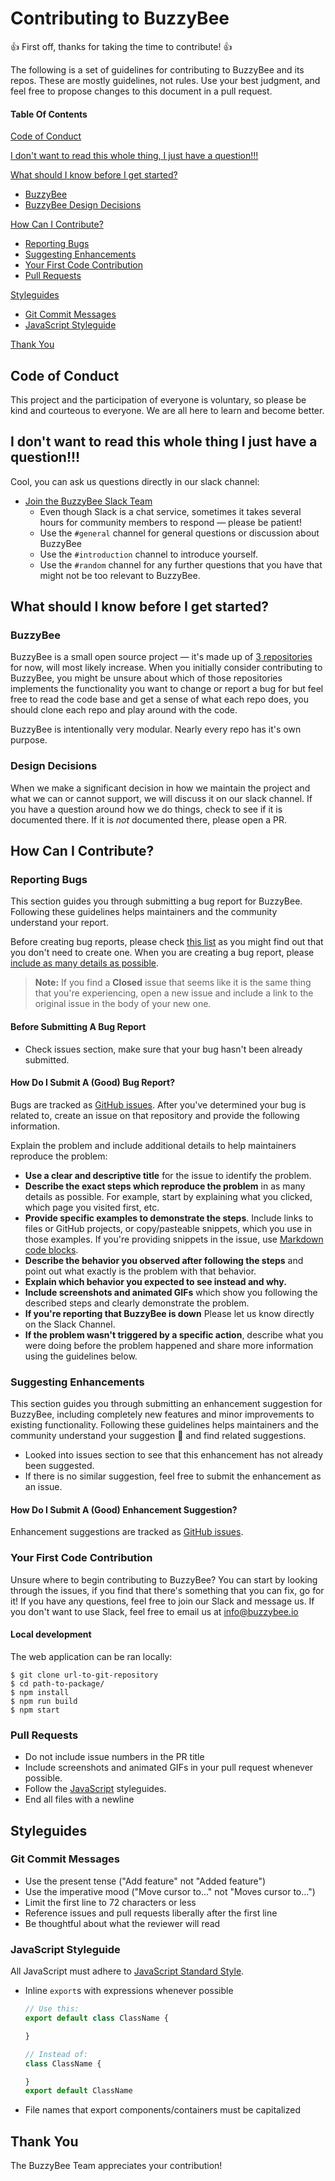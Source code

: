 # Contributing to BuzzyBee

:+1: First off, thanks for taking the time to contribute! :+1:

The following is a set of guidelines for contributing to BuzzyBee and its repos. These are mostly guidelines, not rules. Use your best judgment, and feel free to propose changes to this document in a pull request.

#### Table Of Contents

[Code of Conduct](#code-of-conduct)

[I don't want to read this whole thing, I just have a question!!!](#i-dont-want-to-read-this-whole-thing-i-just-have-a-question)

[What should I know before I get started?](#what-should-i-know-before-i-get-started)
  * [BuzzyBee](#buzzybee)
  * [BuzzyBee Design Decisions](#design-decisions)

[How Can I Contribute?](#how-can-i-contribute)
  * [Reporting Bugs](#reporting-bugs)
  * [Suggesting Enhancements](#suggesting-enhancements)
  * [Your First Code Contribution](#your-first-code-contribution)
  * [Pull Requests](#pull-requests)

[Styleguides](#styleguides)
  * [Git Commit Messages](#git-commit-messages)
  * [JavaScript Styleguide](#javascript-styleguide)

[Thank You](#thank-you)

## Code of Conduct

This project and the participation of everyone is voluntary, so please be kind and courteous to everyone. We are all here to learn and become better. 

## I don't want to read this whole thing I just have a question!!!


Cool, you can ask us questions directly in our slack channel: 

* [Join the BuzzyBee Slack Team](https://buzzybeeio.slack.com/)
    * Even though Slack is a chat service, sometimes it takes several hours for community members to respond &mdash; please be patient!
    * Use the `#general` channel for general questions or discussion about BuzzyBee
    * Use the `#introduction` channel to introduce yourself.
    * Use the `#random` channel for any further questions that you have that might not be too relevant to BuzzyBee.

## What should I know before I get started?

### BuzzyBee

BuzzyBee is a small open source project &mdash; it's made up of [3 repositories](https://github.com/buzzybeeio) for now, will most likely increase. When you initially consider contributing to BuzzyBee, you might be unsure about which of those repositories implements the functionality you want to change or report a bug for but feel free to read the code base and get a sense of what each repo does, you should clone each repo and play around with the code.

BuzzyBee is intentionally very modular. Nearly every repo has it's own purpose.

### Design Decisions

When we make a significant decision in how we maintain the project and what we can or cannot support, we will discuss it on our slack channel. If you have a question around how we do things, check to see if it is documented there. If it is *not* documented there, please open a PR.

## How Can I Contribute?

### Reporting Bugs

This section guides you through submitting a bug report for BuzzyBee. Following these guidelines helps maintainers and the community understand your report.

Before creating bug reports, please check [this list](#before-submitting-a-bug-report) as you might find out that you don't need to create one. When you are creating a bug report, please [include as many details as possible](#how-do-i-submit-a-good-bug-report).

> **Note:** If you find a **Closed** issue that seems like it is the same thing that you're experiencing, open a new issue and include a link to the original issue in the body of your new one.

#### Before Submitting A Bug Report

- Check issues section, make sure that your bug hasn't been already submitted.


#### How Do I Submit A (Good) Bug Report?

Bugs are tracked as [GitHub issues](https://guides.github.com/features/issues/). After you've determined your bug is related to, create an issue on that repository and provide the following information.

Explain the problem and include additional details to help maintainers reproduce the problem:

* **Use a clear and descriptive title** for the issue to identify the problem.
* **Describe the exact steps which reproduce the problem** in as many details as possible. For example, start by explaining what you clicked, which page you visited first, etc.
* **Provide specific examples to demonstrate the steps**. Include links to files or GitHub projects, or copy/pasteable snippets, which you use in those examples. If you're providing snippets in the issue, use [Markdown code blocks](https://help.github.com/articles/markdown-basics/#multiple-lines).
* **Describe the behavior you observed after following the steps** and point out what exactly is the problem with that behavior.
* **Explain which behavior you expected to see instead and why.**
* **Include screenshots and animated GIFs** which show you following the described steps and clearly demonstrate the problem.
* **If you're reporting that BuzzyBee is down** Please let us know directly on the Slack Channel. 
* **If the problem wasn't triggered by a specific action**, describe what you were doing before the problem happened and share more information using the guidelines below.

### Suggesting Enhancements

This section guides you through submitting an enhancement suggestion for BuzzyBee, including completely new features and minor improvements to existing functionality. Following these guidelines helps maintainers and the community understand your suggestion :pencil: and find related suggestions.

* Looked into issues section to see that this enhancement has not already been suggested. 
* If there is no similar suggestion, feel free to submit the enhancement as an issue.

#### How Do I Submit A (Good) Enhancement Suggestion?

Enhancement suggestions are tracked as [GitHub issues](https://guides.github.com/features/issues/). 

### Your First Code Contribution

Unsure where to begin contributing to BuzzyBee? You can start by looking through the issues, if you find that there's something that you can fix, go for it! If you have any questions, feel free to join our Slack and message us. If you don't want to use Slack, feel free to email us at info@buzzybee.io

#### Local development

The web application can be ran locally:

```
$ git clone url-to-git-repository
$ cd path-to-package/
$ npm install
$ npm run build
$ npm start
```

### Pull Requests

* Do not include issue numbers in the PR title
* Include screenshots and animated GIFs in your pull request whenever possible.
* Follow the [JavaScript](#javascript-styleguide) styleguides.
* End all files with a newline


## Styleguides

### Git Commit Messages

* Use the present tense ("Add feature" not "Added feature")
* Use the imperative mood ("Move cursor to..." not "Moves cursor to...")
* Limit the first line to 72 characters or less
* Reference issues and pull requests liberally after the first line
* Be thoughtful about what the reviewer will read

### JavaScript Styleguide

All JavaScript must adhere to [JavaScript Standard Style](http://standardjs.com/).

* Inline `export`s with expressions whenever possible
  ```js
  // Use this:
  export default class ClassName {

  }

  // Instead of:
  class ClassName {

  }
  export default ClassName
  ```

* File names that export components/containers must be capitalized

## Thank You

The BuzzyBee Team appreciates your contribution! 